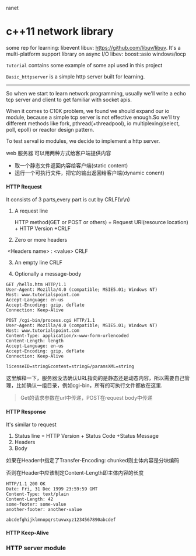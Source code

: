 ranet

c++11 network library
=======
some rep for learning:
libevent
libuv: https://github.com/libuv/libuv. It's a multi-platform support library on async I/O
libev: 
boost::asio
windows/iocp



`Tutorial` contains some example of some api used in this project

`Basic_httpserver` is a simple http server built for learning.

------

So when we start to learn network programming, usually we'll write a echo tcp server and client to get familiar with socket apis.



When it comes to C10K problem, we found we should expand our io module, because a simple tcp server is not effective enough.So we'll try different methods like fork, pthread(+threadpool), io multiplexing(select, poll, epoll) or reactor design pattern.

To test serval io modules, we decide to implement a http server.

web 服务器 可以用两种方式给客户端提供内容

- 取一个静态文件返回内容给客户端(static content)
- 运行一个可执行文件，把它的输出返回给客户端(dynamic conent)

#### HTTP Request

It consists of 3 parts,every part is cut by CRLF(\r\n)

1. A request line 

   HTTP method(GET or POST or others) + Request URI(resource location) + HTTP Version +CRLF

2. Zero or more headers

​       \<Headers name> : \<value> CRLF

3. An empty line CRLF

4. Optionally a message-body

```http
GET /hello.htm HTTP/1.1
User-Agent: Mozilla/4.0 (compatible; MSIE5.01; Windows NT)
Host: www.tutorialspoint.com
Accept-Language: en-us
Accept-Encoding: gzip, deflate
Connection: Keep-Alive
```

```http
POST /cgi-bin/process.cgi HTTP/1.1
User-Agent: Mozilla/4.0 (compatible; MSIE5.01; Windows NT)
Host: www.tutorialspoint.com
Content-Type: application/x-www-form-urlencoded
Content-Length: length
Accept-Language: en-us
Accept-Encoding: gzip, deflate
Connection: Keep-Alive

licenseID=string&content=string&/paramsXML=string
```

这里解释一下，服务器没法确认URL指向的是静态还是动态内容，所以需要自己管理，比如确认一组目录，例如cgi-bin，所有的可执行文件都放在这里.

> Get的请求参数在url中传递，POST在request body中传递



#### HTTP Response

It's similar to request

1. Status line = HTTP Version + Status Code +Status Message 
2. Headers
3. Body

如果在Header中指定了Transfer-Encoding: chunked则主体内容是分块编码

否则在Header中应该制定Content-Length即主体内容的长度

```http
HTTP/1.1 200 OK
Date: Fri, 31 Dec 1999 23:59:59 GMT
Content-Type: text/plain
Content-Length: 42
some-footer: some-value
another-footer: another-value

abcdefghijklmnopqrstuvwxyz1234567890abcdef
```

####  HTTP Keep-Alive



### HTTP server module


